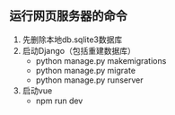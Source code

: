 ## 运行网页服务器的命令

1. 先删除本地db.sqlite3数据库
2. 启动Django（包括重建数据库）
    - python manage.py makemigrations
    - python manage.py migrate
    - python manage.py runserver
3. 启动vue
    - npm run dev
